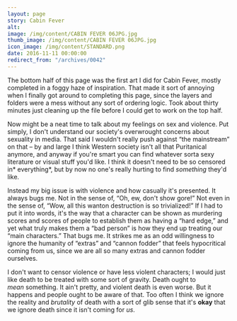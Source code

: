 ```yaml
---
layout: page
story: Cabin Fever
alt:
image: /img/content/CABIN FEVER 06JPG.jpg
thumb_image: /img/content/CABIN FEVER 06JPG.jpg
icon_image: /img/content/STANDARD.png
date: 2016-11-11 00:00:00
redirect_from: "/archives/0042"
---
```



The bottom half of this page was the first art I did for Cabin Fever, mostly completed in a foggy haze of inspiration. That made it sort of annoying when I finally got around to completing this page, since the layers and folders were a mess without any sort of ordering logic. Took about thirty minutes just cleaning up the file before I could get to work on the top half.

Now might be a neat time to talk about my feelings on sex and violence. Put simply, I don't understand our society's overwrought concerns about sexuality in media. That said I wouldn't really push against “the mainstream” on that – by and large I think Western society isn't all that Puritanical anymore, and anyway if you're smart you can find whatever sorta sexy literature or visual stuff you'd like. I think it doesn't need to be so censored in* everything*, but by now no one's really hurting to find *something*&nbsp;they'd like.

Instead my big issue is with violence and how casually it's presented. It always bugs me. Not in the sense of, “Oh, ew, don't show gore!” Not even in the sense of, “Wow, all this wanton destruction is so trivialized!” If I had to put it into words, it's the way that a character can be shown as murdering scores and scores of people to establish them as having a “hard edge,” and yet what truly makes them a “bad person” is how they end up treating our “main characters.” That bugs me. It strikes me as an odd willingness to ignore the humanity of “extras” and “cannon fodder” that feels hypocritical coming from us, since we are all so many extras and cannon fodder ourselves.

I don't want to censor violence or have less violent characters; I would just like death to be treated with some sort of gravity. Death ought to *mean*&nbsp;something. It ain't pretty, and violent death is even worse. But it happens and people ought to be aware of that. Too often I think we ignore the reality and *brutality*&nbsp;of death with a sort of glib sense that it's **okay**&nbsp;that we ignore death since it isn't coming for *us*.
